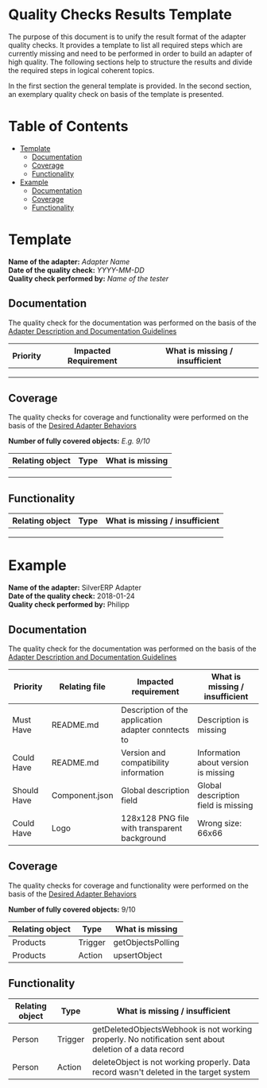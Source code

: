 # Quality Checks Results Template

The purpose of this document is to unify the result format of the adapter quality checks. It provides a template to list all required steps which are currently missing and need to be performed in order to build an adapter of high quality.
The following sections help to structure the results and divide the required steps in logical coherent topics.

In the first section the general template is provided. In the second section, an exemplary quality check on basis of the template is presented.


# Table of Contents

- [Template](#template)
	- [Documentation](#documentation)
	- [Coverage](#coverage)
	- [Functionality](#functionality)
- [Example](#example)
	- [Documentation](#documentation-1)
	- [Coverage](#coverage-1)
	- [Functionality](#functionality-1)


# Template

**Name of the adapter:** _Adapter Name_ <br>
**Date of the quality check:** _YYYY-MM-DD_ <br>
**Quality check performed by:** _Name of the tester_

## Documentation

The quality check for the documentation was performed on the basis of the [Adapter Description and Documentation Guidelines](https://github.com/openintegrationhub/Connectors/blob/master/Adapters/AdapterChecklists/AdapterDescriptionAndDocumentationGuidelines.md)

| Priority  | Impacted Requirement  | What is missing / insufficient |
| ------------- | ------------- | ------------- |
|   |   |  |
|  |   |  |
|  |   |  |



## Coverage

The quality checks for coverage and functionality were performed on the basis of the [Desired Adapter Behaviors](https://github.com/openintegrationhub/Connectors/blob/master/Adapters/AdapterChecklists/DesiredAdapterBehaviors.md)


**Number of fully covered objects:** _E.g. 9/10_

| Relating object | Type  |What is missing |
| ------------- | ------------- | ------------- |
|  |  |   |
|  |  |   |  
|  |  |   |  

## Functionality

| Relating object | Type  |What is missing / insufficient  |
| ------------- | ------------- | ------------- |
|  |  |   |  
|  |  |   |  
|  |  |   |  

# Example

**Name of the adapter:** SilverERP Adapter <br>
**Date of the quality check:** 2018-01-24 <br>
**Quality check performed by:** Philipp

## Documentation

The quality check for the documentation was performed on the basis of the [Adapter Description and Documentation Guidelines](https://github.com/openintegrationhub/Connectors/blob/master/Adapters/AdapterChecklists/AdapterDescriptionAndDocumentationGuidelines.md)

| Priority  | Relating file | Impacted requirement  | What is missing / insufficient |
| ------------- | ------------- | ------------- | ------------- |
| Must Have  | README.md | Description of the application adapter conntects to  | Description is missing |
| Could Have | README.md | Version and compatibility information  | Information about version is missing  |
| Should Have  | Component.json | Global description field  | Global description field is missing |
| Could Have  | Logo | 128x128 PNG file with transparent background   | Wrong size: 66x66 |

## Coverage

The quality checks for coverage and functionality were performed on the basis of the [Desired Adapter Behaviors](https://github.com/openintegrationhub/Connectors/blob/master/Adapters/AdapterChecklists/DesiredAdapterBehaviors.md)

**Number of fully covered objects:** 9/10

| Relating object  | Type |What is missing  |
| ------------- | ------------- | ------------- |
| Products  | Trigger | getObjectsPolling  |
| Products |Action  |  upsertObject |

## Functionality

| Relating object  | Type |What is missing / insufficient  |
| ------------- | ------------- | ------------- |
| Person | Trigger | getDeletedObjectsWebhook is not working properly.  No notification sent about deletion of a data record  |
| Person | Action |deleteObject is not working properly.  Data record wasn't deleted in the target system  |
